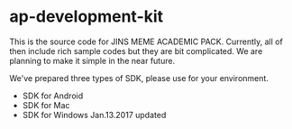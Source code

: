 # ap-development-kit
This is the source code for JINS MEME ACADEMIC PACK. Currently, all of then include rich sample codes but they are bit complicated. We are planning to make it simple in the near future. 

We've prepared three types of SDK, please use for your environment.
* SDK for Android
* SDK for Mac
* SDK for Windows
  Jan.13.2017 updated
